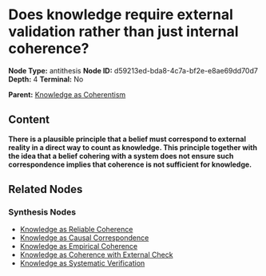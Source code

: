 # Does knowledge require external validation rather than just internal coherence?

**Node Type:** antithesis
**Node ID:** d59213ed-bda8-4c7a-bf2e-e8ae69dd70d7
**Depth:** 4
**Terminal:** No

**Parent:** [Knowledge as Coherentism](knowledge-as-coherentism-synthesis-d8868b0e-e846-4e86-9ba8-3a0881246fc4.md)

## Content

**There is a plausible principle that a belief must correspond to external reality in a direct way to count as knowledge. This principle together with the idea that a belief cohering with a system does not ensure such correspondence implies that coherence is not sufficient for knowledge.**

## Related Nodes

### Synthesis Nodes

- [Knowledge as Reliable Coherence](knowledge-as-reliable-coherence-synthesis-4be32b96-f655-41cb-9e10-68fc6959c500.md)
- [Knowledge as Causal Correspondence](knowledge-as-causal-correspondence-synthesis-d09c38fe-d786-4ec6-a237-167f75e62480.md)
- [Knowledge as Empirical Coherence](knowledge-as-empirical-coherence-synthesis-7fa768f1-4e4f-44b3-8b70-8a0830be7734.md)
- [Knowledge as Coherence with External Check](knowledge-as-coherence-with-external-check-synthesis-b964d2ba-4084-477e-a76a-d806c37bfff4.md)
- [Knowledge as Systematic Verification](knowledge-as-systematic-verification-synthesis-89928df3-b304-4925-a8e9-e0f636cb9aca.md)

